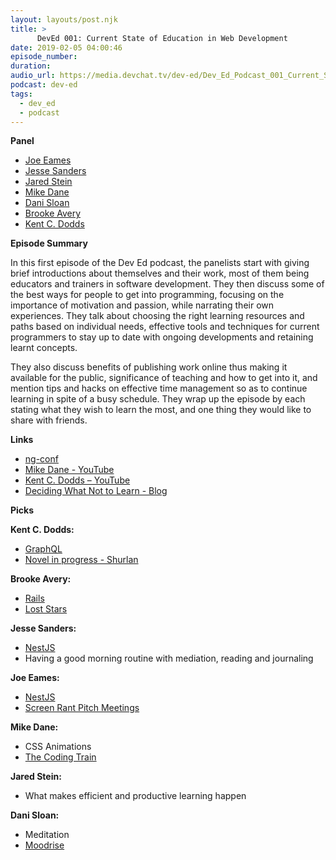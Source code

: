 ```yaml
---
layout: layouts/post.njk
title: >
      DevEd 001: Current State of Education in Web Development
date: 2019-02-05 04:00:46
episode_number: 
duration: 
audio_url: https://media.devchat.tv/dev-ed/Dev_Ed_Podcast_001_Current_State_of_Education_in_Web_Development.mp3
podcast: dev-ed
tags: 
  - dev_ed
  - podcast
---
```


**Panel**

- [Joe Eames](http://thinkster.io/)
- [Jesse Sanders](http://briebug.com/)
- [Jared Stein](http://instructure.com/)
- [Mike Dane](http://mikedane.com/)
- [Dani Sloan](https://www.uen.org/)
- [Brooke Avery](http://thinkster.io/)
- [Kent C. Dodds](http://kentcdodds.com/)

**Episode Summary**

In this first episode of the Dev Ed podcast, the panelists start with giving brief introductions about themselves and their work, most of them being educators and trainers in software development. They then discuss some of the best ways for people to get into programming, focusing on the importance of motivation and passion, while narrating their own experiences. They talk about choosing the right learning resources and paths based on individual needs, effective tools and techniques for current programmers to stay up to date with ongoing developments and retaining learnt concepts.

They also discuss benefits of publishing work online thus making it available for the public, significance of teaching and how to get into it, and mention tips and hacks on effective time management so as to continue learning in spite of a busy schedule. They wrap up the episode by each stating what they wish to learn the most, and one thing they would like to share with friends.

**Links**

- [ng-conf](https://www.ng-conf.org/)
- [Mike Dane - YouTube](https://www.youtube.com/channel/UCvmINlrza7JHB1zkIOuXEbw)
- [Kent C. Dodds – YouTube](https://www.youtube.com/user/kentdoddsfamily)
- [Deciding What Not to Learn - Blog](https://gedd.ski/post/what-not-to-learn/)

**Picks**

**Kent C. Dodds:**

- [GraphQL](https://graphql.org/)
- [Novel in progress - Shurlan](https://docs.google.com/document/d/1PCr2bAj7nlPQ5csslXEYuQ7MNgvXqVwfc034qUIVF1s/edit)

**Brooke Avery:**

- [Rails](https://rubyonrails.org/)
- [Lost Stars](https://www.goodreads.com/book/show/25067046-lost-stars)

**Jesse Sanders:**

- [NestJS](https://nestjs.com/)
- Having a good morning routine with mediation, reading and journaling

**Joe Eames:**

- [NestJS](https://nestjs.com/)
- [Screen Rant Pitch Meetings](https://www.youtube.com/playlist?list=PLRE-UFLEgWzBuOiqemhEI9b4gmmBbutnC)

**Mike Dane:**

- CSS Animations
- [The Coding Train](https://www.youtube.com/channel/UCvjgXvBlbQiydffZU7m1_aw)

**Jared Stein:**

- What makes efficient and productive learning happen

**Dani Sloan:**

- Meditation
- [Moodrise](https://itunes.apple.com/us/app/moodrise-by-aebeze-labs/id1400832226?mt=8)
